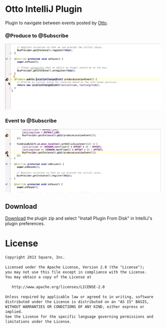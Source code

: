 Otto IntelliJ Plugin
====================

Plugin to navigate between events posted by [Otto][1].

### @Produce to @Subscribe

![provider-to-subscriber](images/produce-to-subscribe.gif)

### Event to @Subscribe

![event-to-subscriber](images/event-to-subscribe.gif)


Download
--------

[Download][2] the plugin zip and select "Install Plugin From Disk" in IntelliJ's plugin preferences.

License
=======

    Copyright 2013 Square, Inc.

    Licensed under the Apache License, Version 2.0 (the "License");
    you may not use this file except in compliance with the License.
    You may obtain a copy of the License at

       http://www.apache.org/licenses/LICENSE-2.0

    Unless required by applicable law or agreed to in writing, software
    distributed under the License is distributed on an "AS IS" BASIS,
    WITHOUT WARRANTIES OR CONDITIONS OF ANY KIND, either express or implied.
    See the License for the specific language governing permissions and
    limitations under the License.


[1]: http://square.github.io/otto/
[2]: https://github.com/square/otto-intellij-plugin/blob/master/otto-intellij-plugin.zip?raw=true
